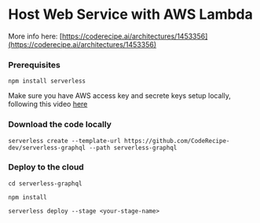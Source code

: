 # Host Web Service with AWS Lambda

More info here:  [https://coderecipe.ai/architectures/1453356](https://coderecipe.ai/architectures/1453356)

### Prerequisites
```  
npm install serverless  
```  
Make sure you have AWS access key and secrete keys setup locally, following this video [here](https://www.youtube.com/watch?v=KngM5bfpttA)


### Download the code locally

```  
serverless create --template-url https://github.com/CodeRecipe-dev/serverless-graphql --path serverless-graphql  
```

### Deploy to the cloud
 
```
cd serverless-graphql

npm install

serverless deploy --stage <your-stage-name>
```

